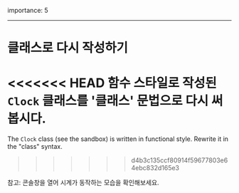 importance: 5

---

# 클래스로 다시 작성하기

<<<<<<< HEAD
함수 스타일로 작성된 `Clock` 클래스를 '클래스' 문법으로 다시 써봅시다.
=======
The `Clock` class (see the sandbox) is written in functional style. Rewrite it in the "class" syntax.
>>>>>>> d4b3c135ccf80914f59677803e64ebc832d165e3

참고: 콘솔창을 열어 시계가 동작하는 모습을 확인해보세요.
